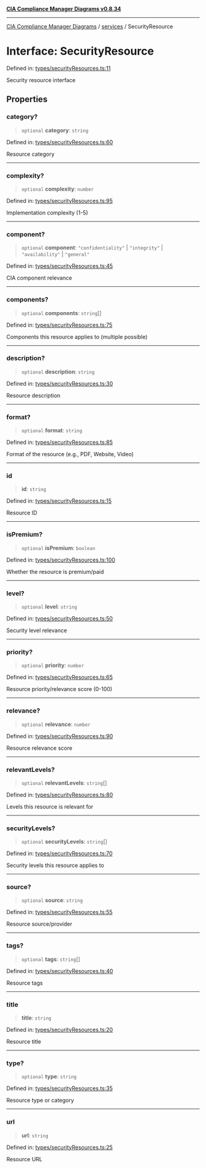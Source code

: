 [**CIA Compliance Manager Diagrams v0.8.34**](../../README.md)

***

[CIA Compliance Manager Diagrams](../../modules.md) / [services](../README.md) / SecurityResource

# Interface: SecurityResource

Defined in: [types/securityResources.ts:11](https://github.com/Hack23/cia-compliance-manager/blob/a33140701dae02a85d2f0d957645dda4d2c4da41/src/types/securityResources.ts#L11)

Security resource interface

## Properties

### category?

> `optional` **category**: `string`

Defined in: [types/securityResources.ts:60](https://github.com/Hack23/cia-compliance-manager/blob/a33140701dae02a85d2f0d957645dda4d2c4da41/src/types/securityResources.ts#L60)

Resource category

***

### complexity?

> `optional` **complexity**: `number`

Defined in: [types/securityResources.ts:95](https://github.com/Hack23/cia-compliance-manager/blob/a33140701dae02a85d2f0d957645dda4d2c4da41/src/types/securityResources.ts#L95)

Implementation complexity (1-5)

***

### component?

> `optional` **component**: `"confidentiality"` \| `"integrity"` \| `"availability"` \| `"general"`

Defined in: [types/securityResources.ts:45](https://github.com/Hack23/cia-compliance-manager/blob/a33140701dae02a85d2f0d957645dda4d2c4da41/src/types/securityResources.ts#L45)

CIA component relevance

***

### components?

> `optional` **components**: `string`[]

Defined in: [types/securityResources.ts:75](https://github.com/Hack23/cia-compliance-manager/blob/a33140701dae02a85d2f0d957645dda4d2c4da41/src/types/securityResources.ts#L75)

Components this resource applies to (multiple possible)

***

### description?

> `optional` **description**: `string`

Defined in: [types/securityResources.ts:30](https://github.com/Hack23/cia-compliance-manager/blob/a33140701dae02a85d2f0d957645dda4d2c4da41/src/types/securityResources.ts#L30)

Resource description

***

### format?

> `optional` **format**: `string`

Defined in: [types/securityResources.ts:85](https://github.com/Hack23/cia-compliance-manager/blob/a33140701dae02a85d2f0d957645dda4d2c4da41/src/types/securityResources.ts#L85)

Format of the resource (e.g., PDF, Website, Video)

***

### id

> **id**: `string`

Defined in: [types/securityResources.ts:15](https://github.com/Hack23/cia-compliance-manager/blob/a33140701dae02a85d2f0d957645dda4d2c4da41/src/types/securityResources.ts#L15)

Resource ID

***

### isPremium?

> `optional` **isPremium**: `boolean`

Defined in: [types/securityResources.ts:100](https://github.com/Hack23/cia-compliance-manager/blob/a33140701dae02a85d2f0d957645dda4d2c4da41/src/types/securityResources.ts#L100)

Whether the resource is premium/paid

***

### level?

> `optional` **level**: `string`

Defined in: [types/securityResources.ts:50](https://github.com/Hack23/cia-compliance-manager/blob/a33140701dae02a85d2f0d957645dda4d2c4da41/src/types/securityResources.ts#L50)

Security level relevance

***

### priority?

> `optional` **priority**: `number`

Defined in: [types/securityResources.ts:65](https://github.com/Hack23/cia-compliance-manager/blob/a33140701dae02a85d2f0d957645dda4d2c4da41/src/types/securityResources.ts#L65)

Resource priority/relevance score (0-100)

***

### relevance?

> `optional` **relevance**: `number`

Defined in: [types/securityResources.ts:90](https://github.com/Hack23/cia-compliance-manager/blob/a33140701dae02a85d2f0d957645dda4d2c4da41/src/types/securityResources.ts#L90)

Resource relevance score

***

### relevantLevels?

> `optional` **relevantLevels**: `string`[]

Defined in: [types/securityResources.ts:80](https://github.com/Hack23/cia-compliance-manager/blob/a33140701dae02a85d2f0d957645dda4d2c4da41/src/types/securityResources.ts#L80)

Levels this resource is relevant for

***

### securityLevels?

> `optional` **securityLevels**: `string`[]

Defined in: [types/securityResources.ts:70](https://github.com/Hack23/cia-compliance-manager/blob/a33140701dae02a85d2f0d957645dda4d2c4da41/src/types/securityResources.ts#L70)

Security levels this resource applies to

***

### source?

> `optional` **source**: `string`

Defined in: [types/securityResources.ts:55](https://github.com/Hack23/cia-compliance-manager/blob/a33140701dae02a85d2f0d957645dda4d2c4da41/src/types/securityResources.ts#L55)

Resource source/provider

***

### tags?

> `optional` **tags**: `string`[]

Defined in: [types/securityResources.ts:40](https://github.com/Hack23/cia-compliance-manager/blob/a33140701dae02a85d2f0d957645dda4d2c4da41/src/types/securityResources.ts#L40)

Resource tags

***

### title

> **title**: `string`

Defined in: [types/securityResources.ts:20](https://github.com/Hack23/cia-compliance-manager/blob/a33140701dae02a85d2f0d957645dda4d2c4da41/src/types/securityResources.ts#L20)

Resource title

***

### type?

> `optional` **type**: `string`

Defined in: [types/securityResources.ts:35](https://github.com/Hack23/cia-compliance-manager/blob/a33140701dae02a85d2f0d957645dda4d2c4da41/src/types/securityResources.ts#L35)

Resource type or category

***

### url

> **url**: `string`

Defined in: [types/securityResources.ts:25](https://github.com/Hack23/cia-compliance-manager/blob/a33140701dae02a85d2f0d957645dda4d2c4da41/src/types/securityResources.ts#L25)

Resource URL
